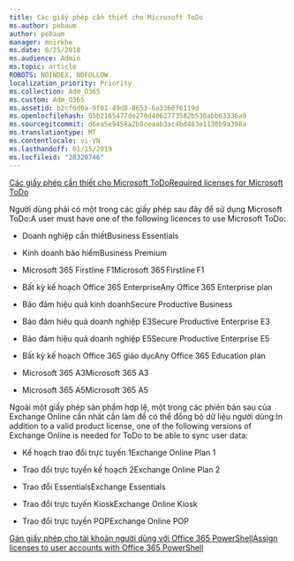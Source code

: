 ```yaml
---
title: Các giấy phép cần thiết cho Microsoft ToDo
ms.author: pebaum
author: pebaum
manager: mnirkhe
ms.date: 6/25/2018
ms.audience: Admin
ms.topic: article
ROBOTS: NOINDEX, NOFOLLOW
localization_priority: Priority
ms.collection: Adm_O365
ms.custom: Adm_O365
ms.assetid: b2cf6d0a-9f01-49d8-8653-6a3366f6119d
ms.openlocfilehash: 05b2165477de270d4062773582b530abb63336a9
ms.sourcegitcommit: d6ea5e9458a2b8ceaab3ac4bd483e1130b9a398a
ms.translationtype: MT
ms.contentlocale: vi-VN
ms.lasthandoff: 01/15/2019
ms.locfileid: "28320746"
---
```

[<span data-ttu-id="c0633-102">Các giấy phép cần thiết cho Microsoft ToDo</span><span class="sxs-lookup"><span data-stu-id="c0633-102">Required licenses for Microsoft ToDo</span></span>](https://support.office.com/article/381e9d1b-c500-49b5-973e-890fd86528d7.aspx)
  
<span data-ttu-id="c0633-103">Người dùng phải có một trong các giấy phép sau đây để sử dụng Microsoft ToDo:</span><span class="sxs-lookup"><span data-stu-id="c0633-103">A user must have one of the following licences to use Microsoft ToDo:</span></span>
  
- <span data-ttu-id="c0633-104">Doanh nghiệp cần thiết</span><span class="sxs-lookup"><span data-stu-id="c0633-104">Business Essentials</span></span>
    
- <span data-ttu-id="c0633-105">Kinh doanh bảo hiểm</span><span class="sxs-lookup"><span data-stu-id="c0633-105">Business Premium</span></span>
    
- <span data-ttu-id="c0633-106">Microsoft 365 Firstline F1</span><span class="sxs-lookup"><span data-stu-id="c0633-106">Microsoft 365 Firstline F1</span></span>
    
- <span data-ttu-id="c0633-107">Bất kỳ kế hoạch Office 365 Enterprise</span><span class="sxs-lookup"><span data-stu-id="c0633-107">Any Office 365 Enterprise plan</span></span>
    
- <span data-ttu-id="c0633-108">Bảo đảm hiệu quả kinh doanh</span><span class="sxs-lookup"><span data-stu-id="c0633-108">Secure Productive Business</span></span>
    
- <span data-ttu-id="c0633-109">Bảo đảm hiệu quả doanh nghiệp E3</span><span class="sxs-lookup"><span data-stu-id="c0633-109">Secure Productive Enterprise E3</span></span>
    
- <span data-ttu-id="c0633-110">Bảo đảm hiệu quả doanh nghiệp E5</span><span class="sxs-lookup"><span data-stu-id="c0633-110">Secure Productive Enterprise E5</span></span>
    
- <span data-ttu-id="c0633-111">Bất kỳ kế hoạch Office 365 giáo dục</span><span class="sxs-lookup"><span data-stu-id="c0633-111">Any Office 365 Education plan</span></span>
    
- <span data-ttu-id="c0633-112">Microsoft 365 A3</span><span class="sxs-lookup"><span data-stu-id="c0633-112">Microsoft 365 A3</span></span>
    
- <span data-ttu-id="c0633-113">Microsoft 365 A5</span><span class="sxs-lookup"><span data-stu-id="c0633-113">Microsoft 365 A5</span></span>
    
<span data-ttu-id="c0633-114">Ngoài một giấy phép sản phẩm hợp lệ, một trong các phiên bản sau của Exchange Online cần nhất cần làm để có thể đồng bộ dữ liệu người dùng:</span><span class="sxs-lookup"><span data-stu-id="c0633-114">In addition to a valid product license, one of the following versions of Exchange Online is needed for ToDo to be able to sync user data:</span></span> 
  
- <span data-ttu-id="c0633-115">Kế hoạch trao đổi trực tuyến 1</span><span class="sxs-lookup"><span data-stu-id="c0633-115">Exchange Online Plan 1</span></span>
    
- <span data-ttu-id="c0633-116">Trao đổi trực tuyến kế hoạch 2</span><span class="sxs-lookup"><span data-stu-id="c0633-116">Exchange Online Plan 2</span></span>
    
- <span data-ttu-id="c0633-117">Trao đổi Essentials</span><span class="sxs-lookup"><span data-stu-id="c0633-117">Exchange Essentials</span></span>
    
- <span data-ttu-id="c0633-118">Trao đổi trực tuyến Kiosk</span><span class="sxs-lookup"><span data-stu-id="c0633-118">Exchange Online Kiosk</span></span>
    
- <span data-ttu-id="c0633-119">Trao đổi trực tuyến POP</span><span class="sxs-lookup"><span data-stu-id="c0633-119">Exchange Online POP</span></span>
    
[<span data-ttu-id="c0633-120">Gán giấy phép cho tài khoản người dùng với Office 365 PowerShell</span><span class="sxs-lookup"><span data-stu-id="c0633-120">Assign licenses to user accounts with Office 365 PowerShell</span></span>](https://docs.microsoft.com/en-us/office365/enterprise/powershell/assign-licenses-to-user-accounts-with-office-365-powershell )
  


